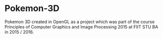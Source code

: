 # Pokemon-3D
Pokemon 3D created in OpenGL as a project which was part of the course Principles of Computer Graphics and Image Processing 2015 at FIIT STU BA in 2015 / 2016.
